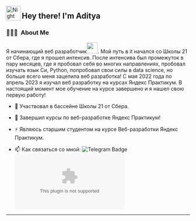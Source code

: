 <img alt="Night Coding" src="https://user-images.githubusercontent.com/18350557/176309783-0785949b-9127-417c-8b55-ab5a4333674e.gif" width='40' align="left"/><h2>Hey there! I'm Aditya</h2>
<!-- ## 👋 &nbsp;Hey there! I'm Aditya -->

### 👨🏻‍💻 &nbsp;About Me

Я начинающий веб разработчик<img src="https://media.giphy.com/media/WUlplcMpOCEmTGBtBW/giphy.gif" width="30px">. Мой путь в it начался со Школы 21 от Сбера, где я прошел интенсив. После интенсива был промежуток в пару месяцев, где я пробовал себя во многих направлениях, пробовал изучать язык Си, Python, попробовал свои силы в data science, но больше всего меня зацепила веб разработка! С мая 2022 года по апрель 2023 я изучал веб разработку на курсах Яндекс Практикум. В настоящий момент мое обучение на курсе завершено и я нашел свою первую работу! 
 
- :telescope: Участвовал в бассейне Школы 21 от Сбера. 
 
- :seedling: Завершил курсы по веб-разработке Яндекс Практикум! 
 
- :zap: Являюсь старшим студентом на курсе Веб-разработки Яндекс Практикум. 
 
- :mailbox: Как связаться со мной: ![Telegram Badge](https://t.me/f1llzzz) ![Gmail Badge](mailto:alexeyf08@gmail.com) 
 
---
